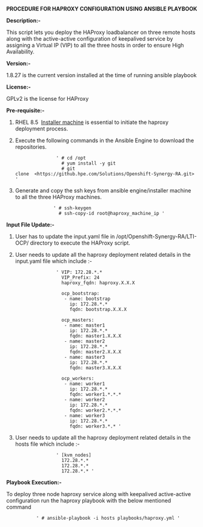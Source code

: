 ﻿**PROCEDURE FOR HAPROXY CONFIGURATION USING ANSIBLE PLAYBOOK**

**Description:-**

This script lets you deploy the HAProxy loadbalancer on three remote hosts along with the active-active configuration of keepalived service by assigning a Virtual IP (VIP) to all the three hosts in order to ensure High Availability.

**Version:-**

1.8.27 is the current version installed at the time of running ansible playbook

**License:-**

GPLv2 is the license for HAProxy

**Pre-requisite:-**

1. RHEL 8.5  [Installer machine](https://github.hpe.com/Solutions/Openshift-Synergy-RA/blob/LTI-OCP-4.10/LTI-OCP/Readme.md "https://github.hpe.com/Solutions/Openshift-Synergy-RA/blob/LTI-OCP-4.10/LTI-OCP/Readme.md") is essential to initiate the haproxy deployment process.
2. Execute the following commands in the Ansible Engine to download the repositories.

                      ' # cd /opt
                        # yum install -y git
                        # git clone  <https://github.hpe.com/Solutions/Openshift-Synergy-RA.git> '

3. Generate and copy the ssh keys from ansible engine/installer machine to all the three HAProxy machines.
                       
                     ' # ssh-keygen   
                       # ssh-copy-id root@haproxy_machine_ip '

**Input File Update:-**

1. User has to update the input.yaml file in /opt/Openshift-Synergy-RA/LTI-OCP/ directory to  execute the HAProxy script.
2. User needs to update all the haproxy deployment related details in the input.yaml file which include :-

                      ' VIP: 172.28.*.*
                        VIP_Prefix: 24
                        haproxy_fqdn: haproxy.X.X.X
                      
                        ocp_bootstrap:
                         - name: bootstrap
                           ip: 172.28.*.*
                           fqdn: bootstrap.X.X.X
                        
                        ocp_masters:
                         - name: master1
                           ip: 172.28.*.*
                           fqdn: master1.X.X.X
                         - name: master2
                           ip: 172.28.*.*
                           fqdn: master2.X.X.X
                         - name: master3
                           ip: 172.28.*.*
                           fqdn: master3.X.X.X 

                        ocp_workers:
                         - name: worker1
                           ip: 172.28.*.*
                           fqdn: worker1.*.*.*
                         - name: worker2
                           ip: 172.28.*.*
                           fqdn: worker2.*.*.*
                         - name: worker3
                           ip: 172.28.*.*
                           fqdn: worker3.*.* '

3. User needs to update all the haproxy deployment related details in the hosts file which include :-

                      ' [kvm_nodes]
                        172.28.*.*
                        172.28.*.*
                        172.28.*.* '

**Playbook Execution:-**

To deploy three node haproxy service along with keepalived active-active configuration run the haproxy playbook with the below mentioned command                   

               ' # ansible-playbook -i hosts playbooks/haproxy.yml '

